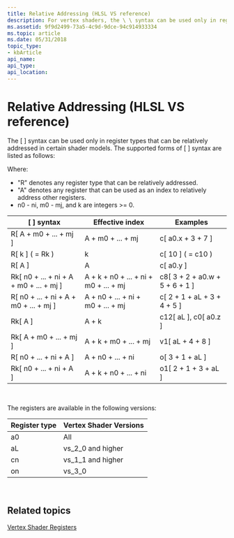 ```yaml
---
title: Relative Addressing (HLSL VS reference)
description: For vertex shaders, the \ \ syntax can be used only in register types that can be relatively addressed in certain shader models.
ms.assetid: 9f9d2499-73a5-4c9d-9dce-94c914933334
ms.topic: article
ms.date: 05/31/2018
topic_type: 
- kbArticle
api_name: 
api_type: 
api_location: 
---
```


# Relative Addressing (HLSL VS reference)

The \[ \] syntax can be used only in register types that can be relatively addressed in certain shader models. The supported forms of \[ \] syntax are listed as follows:

Where:

-   "R" denotes any register type that can be relatively addressed.
-   "A" denotes any register that can be used as an index to relatively address other registers.
-   n0 - ni, m0 - mj, and k are integers >= 0.



| \[ \] syntax                              | Effective index                       | Examples                         |
|-------------------------------------------|---------------------------------------|----------------------------------|
| R\[ A + m0 + ... + mj \]                  | A + m0 + ... + mj                     | c\[ a0.x + 3 + 7 \]              |
| R\[ k \] ( = Rk )                         | k                                     | c\[ 10 \] ( = c10 )              |
| R\[ A \]                                  | A                                     | c\[ a0.y \]                      |
| Rk\[ n0 + ... + ni + A + m0 + ... + mj \] | A + k + n0 + ... + ni + m0 + ... + mj | c8\[ 3 + 2 + a0.w + 5 + 6 + 1 \] |
| R\[ n0 + ... + ni + A + m0 + ... + mj \]  | A + n0 + ... + ni + m0 + ... + mj     | c\[ 2 + 1 + aL + 3 + 4 + 5 \]    |
| Rk\[ A \]                                 | A + k                                 | c12\[ aL \], c0\[ a0.z \]        |
| Rk\[ A + m0 + ... + mj \]                 | A + k + m0 + ... + mj                 | v1\[ aL + 4 + 8 \]               |
| R\[ n0 + ... + ni + A \]                  | A + n0 + ... + ni                     | o\[ 3 + 1 + aL \]                |
| Rk\[ n0 + ... + ni + A \]                 | A + k + n0 + ... + ni                 | o1\[ 2 + 1 + 3 + aL \]           |



 

The registers are available in the following versions:



| Register type | Vertex Shader Versions |
|---------------|------------------------|
| a0            | All                    |
| aL            | vs\_2\_0 and higher    |
| cn            | vs\_1\_1 and higher    |
| on            | vs\_3\_0               |



 

## Related topics

<dl> <dt>

[Vertex Shader Registers](dx9-graphics-reference-asm-vs-registers.md)
</dt> </dl>

 

 




